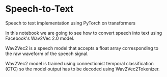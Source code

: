 # Speech-to-Text
Speech to text implementation using PyTorch on transformers

In this notebook we are going to see how to convert speech into text using Facebook's Wav2Vec 2.0 model.

Wav2Vec2 is a speech model that accepts a float array corresponding to the raw waveform of the speech signal.

Wav2Vec2 model is trained using connectionist temporal classification (CTC) so the model output has to be decoded using Wav2Vec2Tokenizer.
